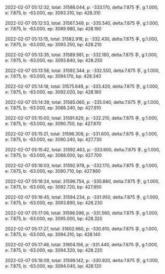 2022-02-07 05:12:32, total: 31586.044, p: -333.170, delta:7.875 手, g:1.000, e: 7.875, b: -63.000, ep: 3093.310, bp: 428.310

2022-02-07 05:12:53, total: 31567.349, p: -335.540, delta:7.875 手, g:1.000, e: 7.875, b: -63.000, ep: 3089.980, bp: 428.190

2022-02-07 05:13:15, total: 31582.918, p: -332.430, delta:7.875 手, g:1.000, e: 7.875, b: -63.000, ep: 3093.250, bp: 428.210

2022-02-07 05:13:35, total: 31589.981, p: -332.160, delta:7.875 手, g:1.000, e: 7.875, b: -63.000, ep: 3093.840, bp: 428.250

2022-02-07 05:13:56, total: 31592.344, p: -332.550, delta:7.875 手, g:1.000, e: 7.875, b: -63.000, ep: 3094.170, bp: 428.340

2022-02-07 05:14:18, total: 31575.649, p: -333.420, delta:7.875 手, g:1.000, e: 7.875, b: -63.000, ep: 3092.020, bp: 428.180

2022-02-07 05:14:39, total: 31585.060, p: -335.040, delta:7.875 手, g:1.000, e: 7.875, b: -63.000, ep: 3088.240, bp: 427.910

2022-02-07 05:15:00, total: 31591.629, p: -332.210, delta:7.875 手, g:1.000, e: 7.875, b: -63.000, ep: 3090.750, bp: 427.870

2022-02-07 05:15:21, total: 31596.309, p: -331.600, delta:7.875 手, g:1.000, e: 7.875, b: -63.000, ep: 3090.240, bp: 427.730

2022-02-07 05:15:42, total: 31592.463, p: -333.600, delta:7.875 手, g:1.000, e: 7.875, b: -63.000, ep: 3088.000, bp: 427.700

2022-02-07 05:16:03, total: 31592.978, p: -332.170, delta:7.875 手, g:1.000, e: 7.875, b: -63.000, ep: 3090.710, bp: 427.860

2022-02-07 05:16:24, total: 31596.754, p: -330.880, delta:7.875 手, g:1.000, e: 7.875, b: -63.000, ep: 3092.720, bp: 427.950

2022-02-07 05:16:45, total: 31594.234, p: -331.950, delta:7.875 手, g:1.000, e: 7.875, b: -63.000, ep: 3093.890, bp: 428.230

2022-02-07 05:17:06, total: 31596.596, p: -331.560, delta:7.875 手, g:1.000, e: 7.875, b: -63.000, ep: 3095.000, bp: 428.320

2022-02-07 05:17:27, total: 31602.660, p: -330.810, delta:7.875 手, g:1.000, e: 7.875, b: -63.000, ep: 3094.310, bp: 428.140

2022-02-07 05:17:48, total: 31604.156, p: -331.440, delta:7.875 手, g:1.000, e: 7.875, b: -63.000, ep: 3094.320, bp: 428.220

2022-02-07 05:18:09, total: 31599.142, p: -330.920, delta:7.875 手, g:1.000, e: 7.875, b: -63.000, ep: 3094.040, bp: 428.120